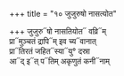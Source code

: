 +++
title = "१० जुजुरुषो नासत्योत"

+++
जुजुरु᳓षो नासतियोत᳓ वव्रि᳓म्  
प्रा᳓मुञ्चतं द्रापि᳓म् इव च्य᳓वानात्  
प्रा᳓तिरतं जहित᳓स्या᳓यु° दस्रा  
आ᳓द् इ᳓त् प᳓तिम् अकृणुतं कनी᳓नाम्